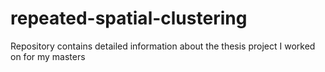 # repeated-spatial-clustering
Repository contains detailed information about the thesis project I worked on for my masters
